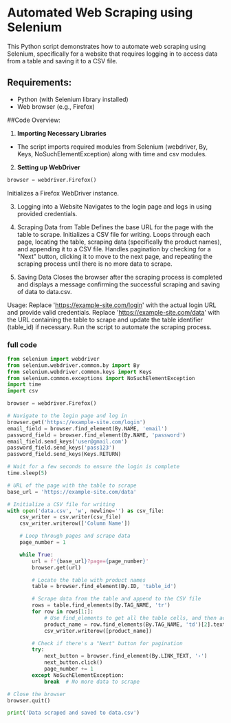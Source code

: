 # Automated Web Scraping using Selenium
This Python script demonstrates how to automate web scraping using Selenium, specifically for a website that requires logging in to access data from a table and saving it to a CSV file.

## Requirements:
- Python (with Selenium library installed)
- Web browser (e.g., Firefox)

##Code Overview:
1. **Importing Necessary Libraries**
- The script imports required modules from Selenium (webdriver, By, Keys, NoSuchElementException) along with time and csv modules.

2. **Setting up WebDriver**
```python
browser = webdriver.Firefox()
```
Initializes a Firefox WebDriver instance.

3. Logging into a Website
Navigates to the login page and logs in using provided credentials.

4. Scraping Data from Table
Defines the base URL for the page with the table to scrape.
Initializes a CSV file for writing.
Loops through each page, locating the table, scraping data (specifically the product names), and appending it to a CSV file.
Handles pagination by checking for a "Next" button, clicking it to move to the next page, and repeating the scraping process until there is no more data to scrape.
5. Saving Data
Closes the browser after the scraping process is completed and displays a message confirming the successful scraping and saving of data to data.csv.

Usage:
Replace 'https://example-site.com/login' with the actual login URL and provide valid credentials.
Replace 'https://example-site.com/data' with the URL containing the table to scrape and update the table identifier (table_id) if necessary.
Run the script to automate the scraping process.

### full code
```python
from selenium import webdriver
from selenium.webdriver.common.by import By
from selenium.webdriver.common.keys import Keys
from selenium.common.exceptions import NoSuchElementException
import time
import csv

browser = webdriver.Firefox()

# Navigate to the login page and log in
browser.get('https://example-site.com/login')
email_field = browser.find_element(By.NAME, 'email')
password_field = browser.find_element(By.NAME, 'password')
email_field.send_keys('user@gmail.com')
password_field.send_keys('pass123')
password_field.send_keys(Keys.RETURN)

# Wait for a few seconds to ensure the login is complete
time.sleep(5)

# URL of the page with the table to scrape
base_url = 'https://example-site.com/data'

# Initialize a CSV file for writing
with open('data.csv', 'w', newline='') as csv_file:
    csv_writer = csv.writer(csv_file)
    csv_writer.writerow(['Column Name'])

    # Loop through pages and scrape data
    page_number = 1

    while True:
        url = f'{base_url}?page={page_number}'
        browser.get(url)

        # Locate the table with product names
        table = browser.find_element(By.ID, 'table_id')

        # Scrape data from the table and append to the CSV file
        rows = table.find_elements(By.TAG_NAME, 'tr')
        for row in rows[1:]:
            # Use find_elements to get all the table cells, and then access the third cell (index 2)
            product_name = row.find_elements(By.TAG_NAME, 'td')[2].text
            csv_writer.writerow([product_name])

        # Check if there's a "Next" button for pagination
        try:
            next_button = browser.find_element(By.LINK_TEXT, '›')
            next_button.click()
            page_number += 1
        except NoSuchElementException:
            break  # No more data to scrape

# Close the browser
browser.quit()

print('Data scraped and saved to data.csv')
```
